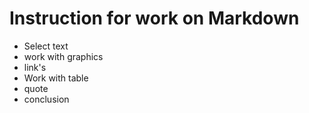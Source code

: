 # Instruction for work on Markdown
* Select text
* work with graphics
* link's
* Work with table
* quote
* conclusion 